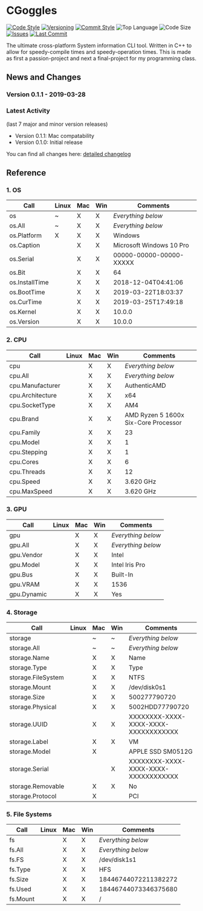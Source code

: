 # CGoggles

[![Code Style](https://img.shields.io/badge/code_style-VS_Code-blue.svg?style=flat)](https://google.github.io/styleguide/cppguide.html)
[![Versioning](https://img.shields.io/badge/versioning-semantic-brightgreen.svg?style=flat)](https://semver.org/)
[![Commit Style](https://img.shields.io/badge/commit_style-gitmoji-yellow.svg?style=flat)](https://gitmoji.carloscuesta.me/)
![Top Language](https://img.shields.io/github/languages/top/evaneliasyoung/cgoggles.svg?style=flat)
![Code Size](https://img.shields.io/github/languages/code-size/evaneliasyoung/cgoggles.svg?style=flat)
[![Issues](https://img.shields.io/github/issues/evaneliasyoung/cgoggles.svg?style=flat)](https://github.com/evaneliasyoung/cgoggles/issues)
[![Last Commit](https://img.shields.io/github/last-commit/evaneliasyoung/cgoggles.svg?style=flat)](https://github.com/evaneliasyoung/cgoggles/commit/master)

The ultimate cross-platform System information CLI tool.
Written in C++ to allow for speedy-compile times and speedy-operation times.
This is made as first a passion-project and next a final-project for my programming class.

## News and Changes

### Version 0.1.1 - 2019-03-28

### Latest Activity

(last 7 major and minor version releases)

- Version 0.1.1: Mac compatability
- Version 0.1.0: Initial release

You can find all changes here: [detailed changelog](CHANGELOG.md)

## Reference

### 1. OS

| Call             | Linux | Mac | Win | Comments                 |
| ---------------- | ----- | --- | --- | ------------------------ |
| os               |   ~   |  X  |  X  | *Everything below*       |
| os.All           |   ~   |  X  |  X  | *Everything below*       |
| os.Platform      |   X   |  X  |  X  | Windows                  |
| os.Caption       |       |  X  |  X  | Microsoft Windows 10 Pro |
| os.Serial        |       |  X  |  X  | 00000-00000-00000-XXXXX  |
| os.Bit           |       |  X  |  X  | 64                       |
| os.InstallTime   |       |  X  |  X  | 2018-12-04T04:41:06      |
| os.BootTime      |       |  X  |  X  | 2019-03-22T18:03:37      |
| os.CurTime       |       |  X  |  X  | 2019-03-25T17:49:18      |
| os.Kernel        |       |  X  |  X  | 10.0.0                   |
| os.Version       |       |  X  |  X  | 10.0.0                   |

### 2. CPU

| Call             | Linux | Mac | Win | Comments                             |
| ---------------- | ----- | --- | --- | ------------------------------------ |
| cpu              |       |  X  |  X  | *Everything below*                   |
| cpu.All          |       |  X  |  X  | *Everything below*                   |
| cpu.Manufacturer |       |  X  |  X  | AuthenticAMD                         |
| cpu.Architecture |       |  X  |  X  | x64                                  |
| cpu.SocketType   |       |  X  |  X  | AM4                                  |
| cpu.Brand        |       |  X  |  X  | AMD Ryzen 5 1600x Six-Core Processor |
| cpu.Family       |       |  X  |  X  | 23                                   |
| cpu.Model        |       |  X  |  X  | 1                                    |
| cpu.Stepping     |       |  X  |  X  | 1                                    |
| cpu.Cores        |       |  X  |  X  | 6                                    |
| cpu.Threads      |       |  X  |  X  | 12                                   |
| cpu.Speed        |       |  X  |  X  | 3.620 GHz                            |
| cpu.MaxSpeed     |       |  X  |  X  | 3.620 GHz                            |

### 3. GPU

| Call        | Linux | Mac | Win | Comments           |
| ----------- | ----- | --- | --- | ------------------ |
| gpu         |       |  X  |  X  | *Everything below* |
| gpu.All     |       |  X  |  X  | *Everything below* |
| gpu.Vendor  |       |  X  |  X  | Intel              |
| gpu.Model   |       |  X  |  X  | Intel Iris Pro     |
| gpu.Bus     |       |  X  |  X  | Built-In           |
| gpu.VRAM    |       |  X  |  X  | 1536               |
| gpu.Dynamic |       |  X  |  X  | Yes                |

### 4. Storage

| Call               | Linux | Mac | Win | Comments                             |
| ------------------ | ----- | --- | --- | ------------------------------------ |
| storage            |       |  ~  |  ~  | *Everything below*                   |
| storage.All        |       |  ~  |  ~  | *Everything below*                   |
| storage.Name       |       |  X  |  X  | Name                                 |
| storage.Type       |       |  X  |  X  | Type                                 |
| storage.FileSystem |       |  X  |  X  | NTFS                                 |
| storage.Mount      |       |  X  |  X  | /dev/disk0s1                         |
| storage.Size       |       |  X  |  X  | 500277790720                         |
| storage.Physical   |       |  X  |  X  | 5002HDD77790720                      |
| storage.UUID       |       |  X  |  X  | XXXXXXXX-XXXX-XXXX-XXXX-XXXXXXXXXXXX |
| storage.Label      |       |  X  |  X  | VM                                   |
| storage.Model      |       |  X  |     | APPLE SSD SM0512G                    |
| storage.Serial     |       |     |  X  | XXXXXXXX-XXXX-XXXX-XXXX-XXXXXXXXXXXX |
| storage.Removable  |       |  X  |  X  | No                                   |
| storage.Protocol   |       |  X  |     | PCI                                  |

### 5. File Systems

| Call     | Linux | Mac | Win | Comments             |
| -------- | ----- | --- | --- | -------------------- |
| fs       |       |  X  |  X  | *Everything below*   |
| fs.All   |       |  X  |  X  | *Everything below*   |
| fs.FS    |       |  X  |  X  | /dev/disk1s1         |
| fs.Type  |       |  X  |  X  | HFS                  |
| fs.Size  |       |  X  |  X  | 18446744072211382272 |
| fs.Used  |       |  X  |  X  | 18446744073346375680 |
| fs.Mount |       |  X  |  X  | /                    |
